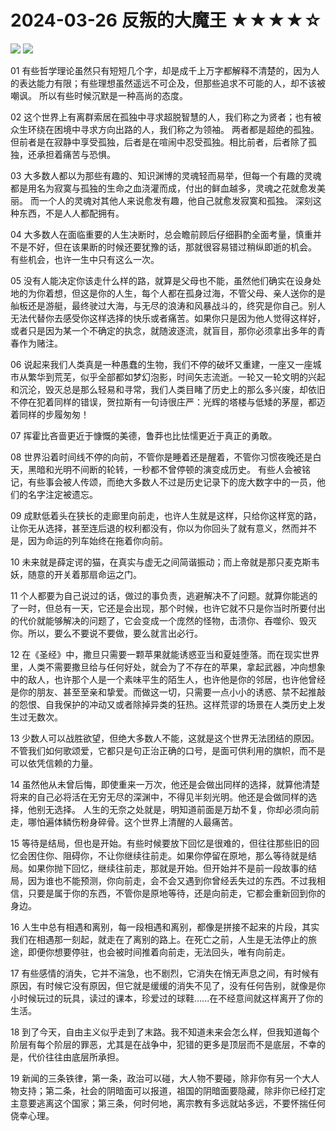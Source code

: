 # 2024-03-26 反叛的大魔王 ★★★★☆



![](2024-03-26%20%E5%8F%8D%E5%8F%9B%E7%9A%84%E5%A4%A7%E9%AD%94%E7%8E%8B%20%E2%98%85%E2%98%85%E2%98%85%E2%98%85%E2%98%86/image.png)
![](https://cdn.jsdelivr.net/gh/CourseRye/ScreenShot@master/uPic/DHNs0n.png)

01 有些哲学理论虽然只有短短几个字，却是成千上万字都解释不清楚的，因为人的表达能力有限；有些理想虽然遥远不可企及，但那些追求不可能的人，却不该被嘲讽。 所以有些时候沉默是一种高尚的态度。 

02 这个世界上有离群索居在孤独中寻求超脱智慧的人，我们称之为贤者；也有被众生环绕在困境中寻求方向出路的人，我们称之为领袖。 两者都是超绝的孤独。 但前者是在寂静中享受孤独，后者是在喧闹中忍受孤独。相比前者，后者除了孤独，还承担着痛苦与恐惧。 

03 大多数人都以为那些有趣的、知识渊博的灵魂轻而易举，但每一个有趣的灵魂都是用名为寂寞与孤独的生命之血浇灌而成，付出的鲜血越多，灵魂之花就愈发美丽。 而一个人的灵魂对其他人来说愈发有趣，他自己就愈发寂寞和孤独。 深刻这种东西，不是人人都配拥有。 

04 大多数人在面临重要的人生决断时，总会瞻前顾后仔细斟酌全面考量，慎重并不是不好，但在该果断的时候还要犹豫的话，那就很容易错过稍纵即逝的机会。 有些机会，也许一生中只有这么一次。 

05 没有人能决定你该走什么样的路，就算是父母也不能，虽然他们确实在设身处地的为你着想，但这是你的人生，每个人都在孤身过海，不管父母、亲人送你的是舢板还是游艇，最终驶过大海，与无尽的浪涛和风暴战斗的，终究是你自己。别人无法代替你去感受你这样选择的快乐或者痛苦。如果你只是因为他人觉得这样好，或者只是因为某一个不确定的执念，就随波逐流，就盲目，那你必须拿出多年的青春作为赌注。

06 说起来我们人类真是一种愚蠢的生物，我们不停的破坏又重建，一座又一座城市从繁华到荒芜，似乎全部都如梦幻泡影，时间矢志流逝。一轮又一轮文明的兴起和沉沦，毁灭总是那么轻易和寻常，我们人类目睹了历史上的那么多兴废，却依旧不停在犯着同样的错误，贺拉斯有一句诗很庄严：光辉的塔楼与低矮的茅屋，都迈着同样的步履匆匆！

07 挥霍比吝啬更近于慷慨的美德，鲁莽也比怯懦更近于真正的勇敢。

08 世界沿着时间线不停的向前，不管你是睡着还是醒着，不管你习惯夜晚还是白天，黑暗和光明不间断的轮转，一秒都不曾停顿的演变成历史。 有些人会被铭记，有些事会被人传颂，而绝大多数人不过是历史记录下的庞大数字中的一员，他们的名字注定被遗忘。 

09 成默低着头在狭长的走廊里向前走，也许人生就是这样，只给你这样宽的路，让你无从选择，甚至连后退的权利都没有，你以为你回头了就有意义，然而并不是，因为命运的列车始终在拖着你向前。 

10 未来就是薛定谔的猫，在真实与虚无之间简谐振动；而上帝就是那只麦克斯韦妖，随意的开关着那扇命运之门。

11 个人都要为自己说过的话，做过的事负责，逃避解决不了问题。就算你能逃的了一时，但总有一天，它还是会出现，那个时候，也许它就不只是你当时所要付出的代价就能够解决的问题了，它会变成一个庞然的怪物，击溃你、吞噬伱、毁灭你。所以，要么不要说不要做，要么就言出必行。

12 在《圣经》中，撒旦只需要一颗苹果就能诱惑亚当和夏娃堕落。而在现实世界里，人类不需要撒旦给与任何好处，就会为了不存在的苹果，拿起武器，冲向想象中的敌人，也许那个人是一个素味平生的陌生人，也许他是你的邻居，也许他曾经是你的朋友、甚至至亲和挚爱。而做这一切，只需要一点小小的诱惑、禁不起推敲的怨恨、自我保护的冲动又或者除掉异类的狂热。这样荒谬的场景在人类历史上发生过无数次。

13 少数人可以战胜欲望，但绝大多数人不能，这就是这个世界无法团结的原因。不管我们如何歌颂爱，它都只是句正治正确的口号，是面可供利用的旗帜，而不是可以依凭信赖的力量。

14 虽然他从未曾后悔，即使重来一万次，他还是会做出同样的选择，就算他清楚将来的自己必将活在无穷无尽的深渊中，不得见半刻光明。他还是会做同样的选择，他别无选择。 人生的无奈之处就是，明知道前面是万劫不复，你却必须向前走，哪怕遍体鳞伤粉身碎骨。这个世界上清醒的人最痛苦。 

15 等待是结局，但也是开始。有些时候要放下回忆是很难的，但往往那些旧的回忆会困住你、阻碍你，不让你继续往前走。如果你停留在原地，那么等待就是结局。如果你抛下回忆，继续往前走，那就是开始。但开始并不是前一段故事的结局，因为谁也不能预测，你向前走，会不会又遇到你曾经丢失过的东西。不过我相信，只要是属于你的东西，不管你是原地等待，还是向前走，它都会重新回到你的身边。

16 人生中总有相遇和离别，每一段相遇和离别，都像是拼接不起来的片段，其实我们在相遇那一刻起，就走在了离别的路上。在死亡之前，人生是无法停止的旅途，即便你想要停驻，也会被时间推着向前走，无法回头，唯有向前走。 

17 有些感情的消失，它并不湍急，也不剧烈，它消失在悄无声息之间，有时候有原因，有时候它没有原因，但它就是缓缓的消失不见了，没有任何告别，就像是你小时候玩过的玩具，读过的课本，珍爱过的球鞋......在不经意间就这样离开了你的生活。 

18 到了今天，自由主义似乎走到了末路。我不知道未来会怎么样，但我知道每个阶层有每个阶层的罪恶，尤其是在战争中，犯错的更多是顶层而不是底层，不幸的是，代价往往由底层所承担。

19 新闻的三条铁律，第一条，政治可以碰，大人物不要碰，除非你有另一个大人物支持；第二条，社会的阴暗面可以报道，祖国的阴暗面要隐藏，除非你已经打定主意要逃离这个国家；第三条，何时何地，离宗教有多远就站多远，不要怀揣任何侥幸心理。